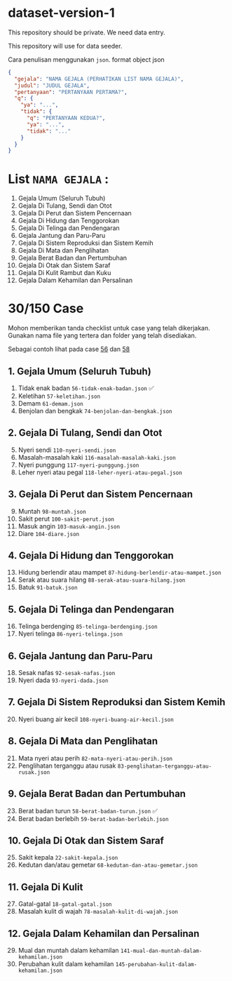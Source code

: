 # dataset-version-1
This repository should be private. We need data entry.

This repository will use for data seeder.

Cara penulisan menggunakan `json`. 
format object json 

```json
{
  "gejala": "NAMA GEJALA (PERHATIKAN LIST NAMA GEJALA)",
  "judul": "JUDUL GEJALA",
  "pertanyaan": "PERTANYAAN PERTAMA?",
  "q": {
    "ya": "...",
    "tidak": {
      "q": "PERTANYAAN KEDUA?",
      "ya": "...",
      "tidak": "..."
    }
  }
}
```

# List `NAMA GEJALA` : 
1. Gejala Umum (Seluruh Tubuh)
2. Gejala Di Tulang, Sendi dan Otot
3. Gejala Di Perut dan Sistem Pencernaan
4. Gejala Di Hidung dan Tenggorokan
5. Gejala Di Telinga dan Pendengaran
6. Gejala Jantung dan Paru-Paru
7. Gejala Di Sistem Reproduksi dan Sistem Kemih
8. Gejala Di Mata dan Penglihatan
9. Gejala Berat Badan dan Pertumbuhan
10. Gejala Di Otak dan Sistem Saraf
11. Gejala Di Kulit Rambut dan Kuku
12. Gejala Dalam Kehamilan dan Persalinan


# 30/150 Case 

Mohon memberikan tanda checklist untuk case yang telah dikerjakan. 
Gunakan nama file yang tertera dan folder yang telah disediakan. 

Sebagai contoh lihat pada case [56](./1-gejala-umum/56-tidak-enak-badan.json) dan [58](./9-gejala-berat-badan-pertumbuhan/58-berat-badan-turun.json)

## 1. Gejala Umum (Seluruh Tubuh)
1. Tidak enak badan `56-tidak-enak-badan.json` ✅
2. Keletihan `57-keletihan.json`
3. Demam `61-demam.json`
4. Benjolan dan bengkak `74-benjolan-dan-bengkak.json`

## 2. Gejala Di Tulang, Sendi dan Otot
5. Nyeri sendi `110-nyeri-sendi.json`
6. Masalah-masalah kaki `116-masalah-masalah-kaki.json`
7. Nyeri punggung `117-nyeri-punggung.json`
8. Leher nyeri atau pegal `118-leher-nyeri-atau-pegal.json`

## 3. Gejala Di Perut dan Sistem Pencernaan
9. Muntah `98-muntah.json`
10. Sakit perut `100-sakit-perut.json`
11. Masuk angin `103-masuk-angin.json`
12. Diare `104-diare.json`

## 4. Gejala Di Hidung dan Tenggorokan
13. Hidung berlendir atau mampet `87-hidung-berlendir-atau-mampet.json`
14. Serak atau suara hilang `88-serak-atau-suara-hilang.json`
15. Batuk `91-batuk.json`

## 5. Gejala Di Telinga dan Pendengaran
16. Telinga berdenging `85-telinga-berdenging.json`
17. Nyeri telinga `86-nyeri-telinga.json`

## 6. Gejala Jantung dan Paru-Paru
18. Sesak nafas `92-sesak-nafas.json`
19. Nyeri dada  `93-nyeri-dada.json`

## 7. Gejala Di Sistem Reproduksi dan Sistem Kemih
20. Nyeri buang air kecil `108-nyeri-buang-air-kecil.json`

## 8. Gejala Di Mata dan Penglihatan
21. Mata nyeri atau perih `82-mata-nyeri-atau-perih.json`
22. Penglihatan terganggu atau rusak `83-penglihatan-terganggu-atau-rusak.json`

## 9. Gejala Berat Badan dan Pertumbuhan
23. Berat badan turun `58-berat-badan-turun.json` ✅
24. Berat badan berlebih `59-berat-badan-berlebih.json`

## 10. Gejala Di Otak dan Sistem Saraf
25. Sakit kepala `22-sakit-kepala.json`
26. Kedutan dan/atau gemetar `68-kedutan-dan-atau-gemetar.json`

## 11. Gejala Di Kulit
27. Gatal-gatal `18-gatal-gatal.json`
28. Masalah kulit di wajah `78-masalah-kulit-di-wajah.json`

## 12. Gejala Dalam Kehamilan dan Persalinan
29. Mual dan muntah dalam kehamilan `141-mual-dan-muntah-dalam-kehamilan.json`
30. Perubahan kulit dalam kehamilan `145-perubahan-kulit-dalam-kehamilan.json`